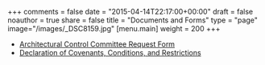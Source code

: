 +++
comments = false
date = "2015-04-14T22:17:00+00:00"
draft = false
noauthor = true
share = false
title = "Documents and Forms"
type = "page"
image="/images/_DSC8159.jpg"
[menu.main]
weight = 200
+++

* <a href="/docs/ACC Request Form 2017.docx" target="_blank">Architectural Control Committee Request Form</a>
* <a href="/docs/Recorded CC&amp;Rs.pdf" target="_blank">Declaration of Covenants, Conditions, and Restrictions</a>